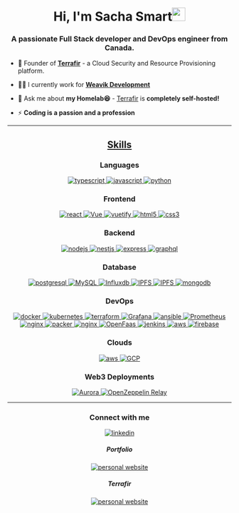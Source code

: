<h1 align="center">Hi, I'm Sacha Smart<img width="30px" src="https://raw.githubusercontent.com/iampavangandhi/iampavangandhi/master/gifs/Hi.gif"></h1>
<h3 font-size="20" align="center">A passionate Full Stack developer and DevOps engineer from Canada.</h3>

- 🌱 Founder of **[Terrafir](https://www.terrafir.com)** - a Cloud Security and Resource Provisioning platform.

- 👨‍💻 I currently work for **[Weavik Development](https://github.com/sachasmart-weavik)**

- 💬 Ask me about **my Homelab😆** - [Terrafir](https://www.terrafir.com) is **completely self-hosted!**

- ⚡ **Coding is a passion and a profession**

---

<h2 align="center"><u><b>Skills</b></u></h2>

<h3 align="center">Languages</h3>
<p align="center">
  <a href="https://www.typescriptlang.org/" target="_blank"> 
    <img src="https://img.shields.io/badge/typescript-3178C6.svg?style=for-the-badge&logo=typescript&logoColor=white"
      alt="typescript"/>
  </a>
  <a href="https://developer.mozilla.org/en-US/docs/Web/JavaScript" target="_blank"> 
    <img src="https://img.shields.io/badge/Javascript-F7DF1E.svg?style=for-the-badge&logo=javascript&logoColor=black"
      alt="javascript"/> 
  </a>
  <a href="https://docs.soliditylang.org/" target="_blank"> 
    <img src="https://img.shields.io/badge/Python-3776AB?style=for-the-badge&logo=python&logoColor=white"
      alt="python"/>
  </a>
</p>

<h3 align="center">Frontend</h3>
<p align="center">
  <a href="https://reactjs.org/" target="_blank"> 
    <img src="https://img.shields.io/badge/reactjs-61DAFB.svg?style=for-the-badge&logo=react&logoColor=black"
      alt="react"/> 
  </a>
  <a href="https://vuejs.org/" target="_blank"> 
    <img src="https://img.shields.io/badge/vuejs-%2335495e.svg?style=for-the-badge&logo=vuedotjs&logoColor=%234FC08D"
      alt="Vue"/> 
  </a>
  <a href="https://vuetifyjs.com/en/" target="_blank">
    <img src="https://img.shields.io/badge/Vuetify-1867C0?style=for-the-badge&logo=vuetify&logoColor=AEDDFF"
      alt="vuetify"/>
  </a>
  <a href="https://www.w3.org/html/" target="_blank"> 
    <img src="https://img.shields.io/badge/html-E34F26.svg?style=for-the-badge&logo=html5&logoColor=white"
      alt="html5"/> 
  </a>
  <a href="https://www.w3schools.com/css/" target="_blank">
    <img src="https://img.shields.io/badge/css-1572B6.svg?style=for-the-badge&logo=css3&logoColor=white"
      alt="css3"/>
  </a>
</p>

<h3 align="center">Backend</h3>
<p align="center">
  <a href="https://nodejs.org" target="_blank"> 
    <img src="https://img.shields.io/badge/node.js-339933.svg?style=for-the-badge&logo=nodedotjs&logoColor=white"
      alt="nodejs"/> 
  </a>
  <a href="https://nestjs.com/" target="_blank"> 
    <img src="https://img.shields.io/badge/nestjs-%23E0234E.svg?style=for-the-badge&logo=nestjs&logoColor=white"
      alt="nestjs"/> 
  </a>
  <a href="https://expressjs.com" target="_blank">
    <img src="https://img.shields.io/badge/express-000000.svg?style=for-the-badge&logo=express&logoColor=white"
      alt="express" />
  <a href="https://graphql.org" target="_blank">
    <img src="https://img.shields.io/badge/graphql-E10098.svg?style=for-the-badge&logo=graphql&logoColor=white" alt="graphql" />
  </a>
</p>

<h3 align="center">Database</h3>
<p align="center">
  <a href="https://www.postgresql.org" target="_blank"> 
    <img src="https://img.shields.io/badge/postgreSQL-4169E1.svg?style=for-the-badge&logo=postgresql&logoColor=white"
      alt="postgresql"/> 
  </a>
  <a href="https://www.mysql.com/" target="_blank"> 
    <img src="https://img.shields.io/badge/mysql-%2300f.svg?style=for-the-badge&logo=mysql&logoColor=white"
      alt="MySQL"/> 
  </a>
  <a href="https://influxdb.com/" target="_blank"> 
    <img src="https://img.shields.io/badge/InfluxDB-22ADF6?style=for-the-badge&logo=InfluxDB&logoColor=white"
      alt="Influxdb"/> 
  </a>
  <a href="https://ipfs.tech/" target="_blank"> 
    <img src="https://img.shields.io/badge/IPFS-65C2CB.svg?style=for-the-badge&logo=IPFS&logoColor=white"
      alt="IPFS"/> 
  </a>
  <a href="https://ipfs.tech/" target="_blank"> 
    <img src="https://img.shields.io/badge/IPFS-65C2CB.svg?style=for-the-badge&logo=IPFS&logoColor=white"
      alt="IPFS"/> 
  </a>
  <a href="https://www.mongodb.com/" target="_blank"> 
    <img src="https://img.shields.io/badge/mongodb-47A248.svg?style=for-the-badge&logo=mongodb&logoColor=white"
      alt="mongodb"/> 
  </a> 
</p>

<h3 align="center">DevOps</h3>
<p align="center">
  <a href="https://www.docker.com/" target="_blank">
    <img src="https://img.shields.io/badge/docker-2496ED.svg?style=for-the-badge&logo=docker&logoColor=white"
      alt="docker"/>
  </a>
  <a href="https://kubernetes.io" target="_blank"> 
    <img src="https://img.shields.io/badge/kubernetes-326CE5.svg?style=for-the-badge&logo=kubernetes&logoColor=white" alt="kubernetes"/>
  </a>
  <a href="https://www.terraform.io/" target="_blank"> 
    <img src="https://img.shields.io/badge/terraform-%235835CC.svg?style=for-the-badge&logo=terraform&logoColor=white" alt="terraform"/> 
  </a>
  <a href="https://grafana.com/" target="_blank"> 
    <img src="https://img.shields.io/badge/ansible-%231A1918.svg?style=for-the-badge&logo=ansible&logoColor=white" alt="Grafana"/> 
  </a>
  <a href="https://www.ansible.com/" target="_blank"> 
    <img src="https://img.shields.io/badge/grafana-%23F46800.svg?style=for-the-badge&logo=grafana&logoColor=white" alt="ansible"/> 
  </a>
  <a href="https://prometheus.io/" target="_blank"> 
    <img src="https://img.shields.io/badge/Prometheus-E6522C?style=for-the-badge&logo=Prometheus&logoColor=white" alt="Prometheus"/> 
  </a>
  <a href="https://www.nginx.com" target="_blank"> 
    <img src="https://img.shields.io/badge/nginx-009639.svg?style=for-the-badge&logo=nginx&logoColor=white" 
      alt="nginx"/> 
  </a> 
  <a href="https://www.packer.io/" target="_blank"> 
    <img src="https://img.shields.io/badge/packer-%23E7EEF0.svg?style=for-the-badge&logo=packer&logoColor=%2302A8EF" alt="packer"/> 
  </a> 
  <a href="https://www.nginx.com" target="_blank"> 
    <img src="https://img.shields.io/badge/nginx-009639.svg?style=for-the-badge&logo=nginx&logoColor=white" 
      alt="nginx"/> 
  </a> 
  <a href="https://www.openfaas.com/" target="_blank"> 
    <img src="https://img.shields.io/badge/OpenFaaS-3B5EE9.svg?style=for-the-badge&logo=OpenFaaS&logoColor=white" alt="OpenFaas"/> 
  </a>
  <a href="https://www.jenkins.io" target="_blank"> 
    <img src="https://img.shields.io/badge/jenkins-D24939.svg?style=for-the-badge&logo=jenkins&logoColor=white" alt="jenkins"/> 
  </a>
  <a href="https://aws.amazon.com/" target="_blank">
    <img  src="https://img.shields.io/badge/AWS-%23FF9900.svg?style=for-the-badge&logo=amazon-aws&logoColor=white" alt="aws"/> 
  </a>
  <a href="https://firebase.google.com/" target="_blank">
    <img src="https://img.shields.io/badge/firebase-FFCA28.svg?style=for-the-badge&logo=firebase&logoColor=black" alt="firebase"/>
  </a>
</p>

<h3 align="center">Clouds</h3>
<p align="center">
  <a href="https://aws.amazon.com/" target="_blank">
    <img  src="https://img.shields.io/badge/AWS-%23FF9900.svg?style=for-the-badge&logo=amazon-aws&logoColor=white" alt="aws"/> 
  </a>
  <a href="https://cloud.google.com/?hl=en" target="_blank">
    <img src="https://img.shields.io/badge/GoogleCloud-%234285F4.svg?style=for-the-badge&logo=google-cloud&logoColor=white" alt="GCP"/>
  </a>
</p>

<h3 align="center">Web3 Deployments</h3>
<p align="center">
  <a href="https://testnet.aurorascan.dev/address/0xe2803904a00C26406ed79dd526A61b03207054b5" target="_blank">
    <img src="https://img.shields.io/badge/Ethereum-3C3C3D.svg?style=for-the-badge&logo=Ethereum&logoColor=white" alt="Aurora"/>
  </a>
  <a href="https://testnet.aurorascan.dev/address/0x25190908c3e1c75be8f5cb248425d8c09ed02e22" target="_blank">
    <img src="https://img.shields.io/badge/OpenZeppelin-4E5EE4.svg?style=for-the-badge&logo=OpenZeppelin&logoColor=white" alt="OpenZeppelin Relay"/>
  </a>
</p>

---

<h3 align="center">Connect with me</h3>

<div style="margin-top:10px" align="center">
    <a  href="https://linkedin.com/in/sachasmart" target="_blank">
      <img src="https://img.shields.io/badge/Linked%20In-0A66C2.svg?style=for-the-badge&logo=linkedin&logoColor=white" alt="linkedin"/>
    </a>
    <h5>Portfolio</h5>
    <a  href="https://www.sachasmart.com/" target="_blank">
      <img src="https://napkin-examples.npkn.net/site-status-badge/" alt="personal website"/>
    </a>
    <h5>Terrafir</h5>
    <a  href="https://www.terrafir.com/" target="_blank">
      <img src="https://napkin-examples.npkn.net/site-status-badge/" alt="personal website"/>
    </a>
</div>
